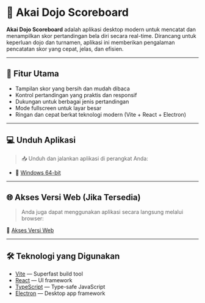 # 🥋 Akai Dojo Scoreboard

**Akai Dojo Scoreboard** adalah aplikasi desktop modern untuk mencatat dan menampilkan skor pertandingan bela diri secara real-time. Dirancang untuk keperluan dojo dan turnamen, aplikasi ini memberikan pengalaman pencatatan skor yang cepat, jelas, dan efisien.

---

## 🎯 Fitur Utama

- Tampilan skor yang bersih dan mudah dibaca
- Kontrol pertandingan yang praktis dan responsif
- Dukungan untuk berbagai jenis pertandingan
- Mode fullscreen untuk layar besar
- Ringan dan cepat berkat teknologi modern (Vite + React + Electron)

---

## 💻 Unduh Aplikasi

> 📥 Unduh dan jalankan aplikasi di perangkat Anda:

- 🔵 [Windows 64-bit](https://github.com/sayevvv/project-scoreboard/releases/download/v0.0.6/Scoreboard.0.0.6.exe) 

---

## 🌐 Akses Versi Web (Jika Tersedia)

> Anda juga dapat menggunakan aplikasi secara langsung melalui browser:

🔗 [Akses Versi Web](https://akaidojo-scoreboard.vercel.app/)

---

## 🛠️ Teknologi yang Digunakan

- [Vite](https://vitejs.dev/) — Superfast build tool
- [React](https://reactjs.org/) — UI framework
- [TypeScript](https://www.typescriptlang.org/) — Type-safe JavaScript
- [Electron](https://www.electronjs.org/) — Desktop app framework

